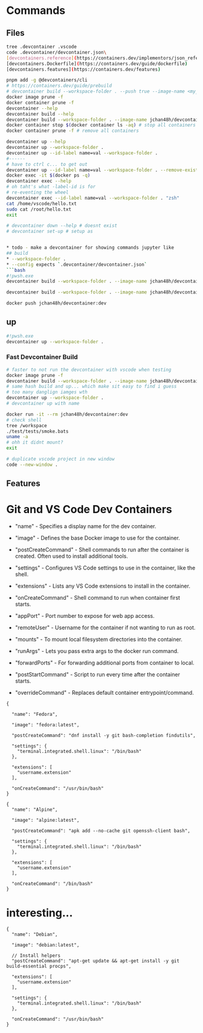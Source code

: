 # Commands
## Files
```bash
tree .devcontainer .vscode
code .devcontainer/devcontainer.json\
[devcontainers.reference](https://containers.dev/implementors/json_reference/)
[devcontainers.Dockerfile](https://containers.dev/guide/dockerfile)
[devcontainers.features](https://containers.dev/features)
```
```bash
pnpm add -g @devcontainers/cli
# https://containers.dev/guide/prebuild
# devcontainer build --workspace-folder . --push true --image-name <my_image_name>:<optional_image_version
docker image prune -f
docker container prune -f
devcontainer --help
devcontainer build --help
devcontainer build --workspace-folder . --image-name jchan48h/devcontainer:dev
docker container stop $(docker container ls -aq) # stop all containers
docker container prune -f # remove all containers

devcontainer up --help
devcontainer up --workspace-folder .
devcontainer up --id-label name=val --workspace-folder . 
#------
# have to ctrl c... to get out
devcontainer up --id-label name=val --workspace-folder . --remove-existing-container # force
docker exec -it $(docker ps -q) 
devcontainer exec --help
# oh taht's what -label-id is for
# re-eventing the wheel
devcontainer exec --id-label name=val --workspace-folder . "zsh"
cat /home/vscode/hello.txt
sudo cat /root/hello.txt
exit 

# devcontainer down --help # doesnt exist
# devcontainer set-up # setup as 
```
```bash

* todo - make a devcontainer for showing commands jupyter like
## build
* --workspace-folder .
* --config expects `.devcontainer/devcontainer.json`
```bash
#!pwsh.exe
devcontainer build --workspace-folder . --image-name jchan48h/devcontainer:dev

devcontainer build --workspace-folder . --image-name jchan48h/devcontainer:dev --push true

docker push jchan48h/devcontainer:dev


```
## up
```bash
#!pwsh.exe
devcontainer up --workspace-folder .

```
### Fast Devcontainer Build
```bash
# faster to not run the devcontainer with vscode when testing
docker image prune -f
devcontainer build --workspace-folder . --image-name jchan48h/devcontainer:dev
# same hash build and up... which make sit easy to find i guess
# too many danglign iamges wth
devcontainer up --workspace-folder .
# devcontainer up with name

docker run -it --rm jchan48h/devcontainer:dev
# check shell
tree /workspace
./test/tests/smoke.bats
uname -a
# ohh it didnt mount?
exit

```
```bash
# duplicate vscode project in new window
code --new-window .

```
## Features

# Git and VS Code Dev Containers
- "name" - Specifies a display name for the dev container.

- "image" - Defines the base Docker image to use for the container.

- "postCreateCommand" - Shell commands to run after the container is created. Often used to install additional tools.

- "settings" - Configures VS Code settings to use in the container, like the shell.

- "extensions" - Lists any VS Code extensions to install in the container.

- "onCreateCommand" - Shell command to run when container first starts.

- "appPort" - Port number to expose for web app access.

- "remoteUser" - Username for the container if not wanting to run as root.

- "mounts" - To mount local filesystem directories into the container.

- "runArgs" - Lets you pass extra args to the docker run command.

- "forwardPorts" - For forwarding additional ports from container to local.

- "postStartCommand" - Script to run every time after the container starts.

- "overrideCommand" - Replaces default container entrypoint/command.

```jsonc
{

  "name": "Fedora",

  "image": "fedora:latest",

  "postCreateCommand": "dnf install -y git bash-completion findutils",

  "settings": {
    "terminal.integrated.shell.linux": "/bin/bash"
  },

  "extensions": [
    "username.extension"
  ],

  "onCreateCommand": "/usr/bin/bash"
}

```

```jsonc
{
  "name": "Alpine",
  
  "image": "alpine:latest",
  
  "postCreateCommand": "apk add --no-cache git openssh-client bash",
  
  "settings": {
    "terminal.integrated.shell.linux": "/bin/bash"
  },

  "extensions": [
    "username.extension"
  ],

  "onCreateCommand": "/bin/bash"
}
```

# interesting...
```jsonc
{
  "name": "Debian",
  
  "image": "debian:latest",
   
  // Install helpers 
  "postCreateCommand": "apt-get update && apt-get install -y git build-essential procps",
  
  "extensions": [
    "username.extension"
  ],

  "settings": {
    "terminal.integrated.shell.linux": "/bin/bash"
  },

  "onCreateCommand": "/usr/bin/bash"
}

```